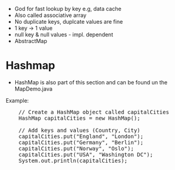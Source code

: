 - God for fast lookup by key e.g, data cache
- Also called associative array
- No duplicate keys, duplcate values are fine
- 1 key -> 1 value
- null key & null values - impl. dependent
- AbstractMap

<h1>Hashmap</h1>

- HashMap is also part of this section and can be found un the MapDemo.java


Example:

<pre>
    // Create a HashMap object called capitalCities
    HashMap<String, String> capitalCities = new HashMap<String, String>();
    
   	// Add keys and values (Country, City)
   	capitalCities.put("England", "London");
    capitalCities.put("Germany", "Berlin");
    capitalCities.put("Norway", "Oslo");
    capitalCities.put("USA", "Washington DC");
    System.out.println(capitalCities);
</pre>